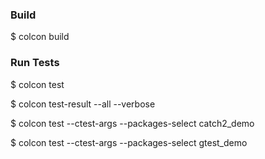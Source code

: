 ### Build

$ colcon build


### Run Tests

$ colcon test

$ colcon test-result --all --verbose

$ colcon test --ctest-args --packages-select catch2_demo

$ colcon test --ctest-args --packages-select gtest_demo



